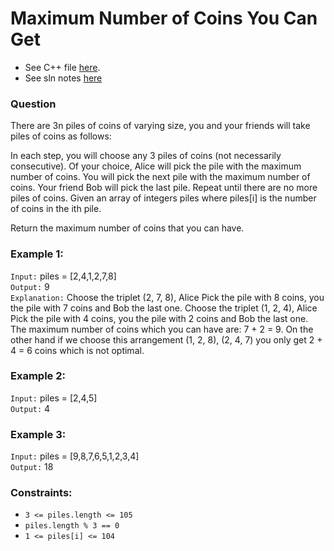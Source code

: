 # Maximum Number of Coins You Can Get

- See C++ file [here](./maximum_number_of_coins.cpp).
- See sln notes [here](./1561%20Maximum%20Number%20of%20Coins%20You%20Can%20Get.pdf)

### Question

There are 3n piles of coins of varying size, you and your friends will take piles of coins as follows:

In each step, you will choose any 3 piles of coins (not necessarily consecutive).
Of your choice, Alice will pick the pile with the maximum number of coins.
You will pick the next pile with the maximum number of coins.
Your friend Bob will pick the last pile.
Repeat until there are no more piles of coins.
Given an array of integers piles where piles[i] is the number of coins in the ith pile.

Return the maximum number of coins that you can have.

### Example 1:

`Input:` piles = [2,4,1,2,7,8]  
`Output:` 9  
`Explanation:` Choose the triplet (2, 7, 8), Alice Pick the pile with 8 coins, you the pile with 7 coins and Bob the last one.
Choose the triplet (1, 2, 4), Alice Pick the pile with 4 coins, you the pile with 2 coins and Bob the last one.
The maximum number of coins which you can have are: 7 + 2 = 9.
On the other hand if we choose this arrangement (1, 2, 8), (2, 4, 7) you only get 2 + 4 = 6 coins which is not optimal.

### Example 2:

`Input:` piles = [2,4,5]  
`Output:` 4  

### Example 3:

`Input:` piles = [9,8,7,6,5,1,2,3,4]  
`Output:` 18
 
### Constraints:

- `3 <= piles.length <= 105`
- `piles.length % 3 == 0`
- `1 <= piles[i] <= 104`